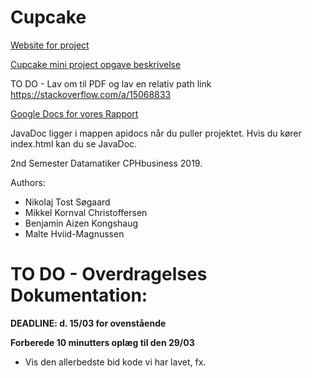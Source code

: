 # Cupcake

[Website for project](http://46.101.213.70/Cupcake/)

[Cupcake mini project opgave beskrivelse](https://docs.google.com/document/d/1XKK1GkVE-GtCPGEoVJ2SN4qHpfJnU9j7arugQv2-JfY/edit#)

TO DO - Lav om til PDF og lav en relativ path link https://stackoverflow.com/a/15068833

[Google Docs for vores Rapport](https://docs.google.com/document/d/1xHon1NY3U7S44n9uMo2jrVcFjf8mGCv5KjV_bUHo_qc/edit#)

JavaDoc ligger i mappen apidocs når du puller projektet. Hvis du kører index.html kan du se JavaDoc.

2nd Semester Datamatiker CPHbusiness 2019.

Authors:
 - Nikolaj Tost Søgaard
 - Mikkel Kornval Christoffersen
 - Benjamin Aizen Kongshaug
 - Malte Hviid-Magnussen

# TO DO - Overdragelses Dokumentation:

**DEADLINE: d. 15/03 for ovenstående**

**Forberede 10 minutters oplæg til den 29/03**
 * Vis den allerbedste bid kode vi har lavet, fx.
